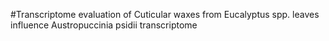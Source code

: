 #Transcriptome evaluation of Cuticular waxes from Eucalyptus spp. leaves influence Austropuccinia psidii transcriptome

